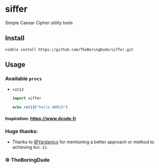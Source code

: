 # siffer
Simple Caesar Cipher utility tools

## Install
```
nimble install https://github.com/TheBoringDude/siffer.git
```

## Usage
### Available `procs`
- `rot13`
  ```nim
  import siffer

  echo rot13("hello WORLD")
  ```


#### Inspiration: https://www.dcode.fr

### Huge thanks:
- Thanks to [@Yardanico](https://github.com/Yardanico) for mentioning a better approach or method to achieving `Rot-13`.

### &copy; TheBoringDude